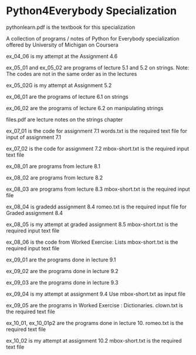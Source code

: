 # Python4Everybody Specialization

pythonlearn.pdf is the textbook for this specialization

A collection of programs / notes of Python for Everybody specialization offered by University of Michigan on Coursera 

ex_04_06 is my attempt at the Assignment 4.6

ex_05_01 and ex_05_02 are programs of lecture 5.1 and 5.2 on strings.
Note: The codes are not in the same order as in the lectures

ex_05_02G is my attempt at Assignment 5.2

ex_06_01 are the programs of lecture 6.1 on strings

ex_06_02 are the programs of lecture 6.2 on manipulating strings

files.pdf are lecture notes on the strings chapter

ex_07_01 is the code for assignment 7.1
words.txt is the required text file for input of assignment 7.1

ex_07_02 is the code for assignment 7.2
mbox-short.txt is the required input text file

ex_08_01 are programs from lecture 8.1

ex_08_02 are programs from lecture 8.2

ex_08_03 are programs from lecture 8.3
mbox-short.txt is the required input file

ex_08_04 is gradedd assignment 8.4
romeo.txt is the required input file for Graded assignment 8.4

ex_08_05 is my attempt at graded assignment 8.5
mbox-short.txt is the required input text file

ex_08_06 is the code from Worked Exercise: Lists
mbox-short.txt is the required input text file

ex_09_01 are the programs done in lecture 9.1

ex_09_02 are the programs done in lecture 9.2

ex_09_03 are the programs done in lecture 9.3

ex_09_04 is my attempt at assignment 9.4
Use mbox-short.txt as input file

ex_09_05 are the programs in Worked Exercise : Dictionaries. 
clown.txt is the required text file

ex_10_01, ex_10_01p2 are the programs done in lecture 10. 
romeo.txt is the required text file

ex_10_02 is my attempt at assignment 10.2
mbox-short.txt is the required text file
